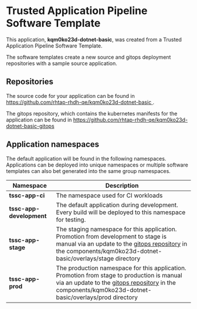 # Trusted Application Pipeline Software Template

This application, **kqm0ko23d-dotnet-basic**, was created from a Trusted Application Pipeline Software Template.

The software templates create a new source and gitops deployment repositories with a sample source application. 

## Repositories

The source code for your application can be found in [https://github.com/rhtap-rhdh-qe/kqm0ko23d-dotnet-basic ](https://github.com/rhtap-rhdh-qe/kqm0ko23d-dotnet-basic ).
 
The gitops repository, which contains the kubernetes manifests for the application can be found in 
[https://github.com/rhtap-rhdh-qe/kqm0ko23d-dotnet-basic-gitops ](https://github.com/rhtap-rhdh-qe/kqm0ko23d-dotnet-basic-gitops ) 

## Application namespaces 

The default application will be found in the following namespaces. Applications can be deployed into unique namespaces or multiple software templates can also bet generated into the same group namespaces.  

|  Namespace   |  Description   |  
| -------- | -------- |
| **tssc-app-ci** | The namespace used for CI workloads |
| **tssc-app-development** | The default application during development. Every build will be deployed to this namespace for testing. |
| **tssc-app-stage** | The staging namespace for this application. Promotion from development to stage is manual via an update to the [gitops repository](https://github.com/rhtap-rhdh-qe/kqm0ko23d-dotnet-basic-gitops ) in the components/kqm0ko23d-dotnet-basic/overlays/stage directory |
| **tssc-app-prod** | The production namespace for this application. Promotion from stage to production is manual via an update to the [gitops repository](https://github.com/rhtap-rhdh-qe/kqm0ko23d-dotnet-basic-gitops ) in the components/kqm0ko23d-dotnet-basic/overlays/prod directory |